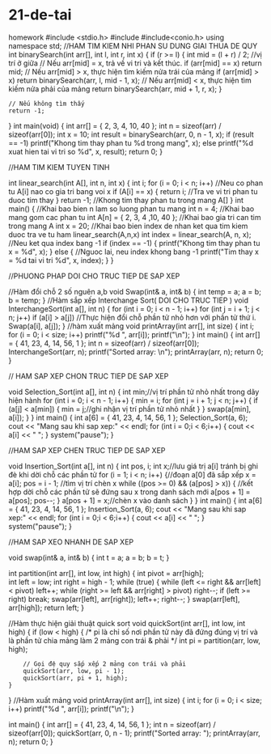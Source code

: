 # 21-de-tai
homework 
#include <stdio.h>
#include<iostream>
#include<conio.h>
using namespace std;
//HAM TIM KIEM NHI PHAN SU DUNG GIAI THUA DE QUY
int binarySearch(int arr[], int l, int r, int x)
{
   if (r >= l)
    {
        int mid = (l + r) / 2; //vị trí ở giữa
      // Nếu arr[mid] = x, trả về vi tri và kết thúc.
      if (arr[mid] == x)
           return mid;
        // Nếu arr[mid] > x, thực hiện tìm kiếm nửa trái của mảng
        if (arr[mid] > x)
            return binarySearch(arr, l, mid - 1, x);
        // Nếu arr[mid] < x, thực hiện tìm kiếm nửa phải của mảng
        return binarySearch(arr, mid + 1, r, x);
    }

    // Nếu không tìm thấy
    return -1;
}
int main(void)
{
    int arr[] = { 2, 3, 4, 10, 40 };    int n = sizeof(arr) / sizeof(arr[0]);
    int x = 10;
   int result = binarySearch(arr, 0, n - 1, x);
   if (result == -1)
        printf("Khong tim thay phan tu %d trong mang", x);
    else
        printf("%d xuat hien tai vi tri so %d", x, result);
  return 0;
}

//HAM TIM KIEM TUYEN TINH

int linear_search(int A[], int n, int x) {
    int i;
    for (i = 0; i < n; i++)
        //Neu co phan tu A[i] nao co gia tri bang voi x
        if (A[i] == x) {
            return i; //Tra ve vi tri phan tu duoc tim thay
        }
    return -1; //Khong tim thay phan tu trong mang A[]
}
int main() {
    //Khai bao bien n lam so luong phan tu mang
    int n = 4;
    //Khai bao mang gom cac phan tu
    int A[n] = { 2, 3, 4 ,10, 40 };
    //Khai bao gia tri can tim trong mang A
    int x = 20;
    //Khai bao bien index de nhan ket qua tim kiem duoc tra ve tu ham linear_search(A,n,x)
    int index = linear_search(A, n, x);
    //Neu ket qua index bang -1
    if (index == -1) {
        printf("Khong tim thay phan tu x = %d", x);
    }
    else { //Nguoc lai, neu index khong bang -1
        printf("Tim thay x = %d tai vi tri %d", x, index);
    }
}

//PHUONG PHAP DOI CHO TRUC TIEP DE SAP XEP

//Hàm đổi chỗ 2 số nguên a,b
void Swap(int& a, int& b)
{
    int temp = a;
    a = b;
    b = temp;
}
//Hàm sắp xếp Interchange Sort( DOI CHO TRUC TIEP )
void InterchangeSort(int a[], int n)
{
    for (int i = 0; i < n - 1; i++)
        for (int j = i + 1; j < n; j++)
            if (a[i] > a[j]) //Thực hiện đổi chỗ phần tử nhỏ hơn với phần tử thứ i.
                Swap(a[i], a[j]);
}
//hàm xuất mảng
void printArray(int arr[], int size)
{
    int i;
    for (i = 0; i < size; i++)
        printf("%d ", arr[i]);
    printf("\n");
}
int main()
{
    int arr[] = { 41, 23, 4, 14, 56, 1 };
    int n = sizeof(arr) / sizeof(arr[0]);
    InterchangeSort(arr, n);
    printf("Sorted array: \n");
    printArray(arr, n);
    return 0;
}

// HAM SAP XEP CHON TRUC TIEP DE SAP XEP

void Selection_Sort(int a[], int n)
{
    int min;//vị trí phần tử nhỏ nhất trong dãy hiện hành
    for (int i = 0; i < n - 1; i++)
    {
        min = i;
        for (int j = i + 1; j < n; j++)
        {
            if (a[j] < a[min])
            {
                min = j;//ghi nhận vị trí phần tử nhỏ nhất
            }
        }
        swap(a[min], a[i]);
    }
}
int main()
{
    int a[6] = { 41, 23, 4, 14, 56, 1 };
    Selection_Sort(a, 6);
    cout << "Mang sau khi sap xep:" << endl;
    for (int i = 0;i < 6;i++) {
        cout << a[i] << " ";
    }
    system("pause");
}

//HAM SAP XEP CHEN TRUC TIEP DE SAP XEP 

void Insertion_Sort(int a[], int n)
{
    int pos, i;
    int x;//lưu giá trị a[i] tránh bị ghi đè khi dời chỗ các phần tử
    for (i = 1; i < n; i++)
    {//đoạn a[0] đã sắp xếp
        x = a[i]; pos = i - 1;
        //tìm vị trí chèn x
        while ((pos >= 0) && (a[pos] > x))
        {
            //kết hợp dời chỗ các phần tử sẽ đứng sau x trong danh sách mới
            a[pos + 1] = a[pos];
            pos--;
        }
        a[pos + 1] = x;//chèn x vào danh sách
    }
}
int main()
{
    int a[6] = { 41, 23, 4, 14, 56, 1  };
    Insertion_Sort(a, 6);
    cout << "Mang sau khi sap xep:" << endl;
    for (int i = 0;i < 6;i++)
    {
        cout << a[i] << " ";
    }
    system("pause");
}

//HAM SAP XEO NHANH DE SAP XEP

void swap(int& a, int& b)
{
    int t = a;
    a = b;
    b = t;
}

int partition(int arr[], int low, int high)
{
    int pivot = arr[high];  
    int left = low;
    int right = high - 1;
    while (true) {
        while (left <= right && arr[left] < pivot) left++;
        while (right >= left && arr[right] > pivot) right--;
        if (left >= right) break;
        swap(arr[left], arr[right]);
        left++;
        right--;
    }
    swap(arr[left], arr[high]);
    return left;
}

//Hàm thực hiện giải thuật quick sort 
void quickSort(int arr[], int low, int high)
{
    if (low < high)
    {
        /* pi là chỉ số nơi phần tử này đã đứng đúng vị trí và là phần tử chia mảng làm 2 mảng con trái & phải */
        int pi = partition(arr, low, high);

        // Gọi đệ quy sắp xếp 2 mảng con trái và phải
        quickSort(arr, low, pi - 1);
        quickSort(arr, pi + 1, high);
    }
}
//Hàm xuất mảng 
void printArray(int arr[], int size)
{
    int i;
    for (i = 0; i < size; i++)
        printf("%d ", arr[i]);
    printf("\n");
}

int main()
{
    int arr[] = { 41, 23, 4, 14, 56, 1  };
    int n = sizeof(arr) / sizeof(arr[0]);
    quickSort(arr, 0, n - 1);
    printf("Sorted array: ");
    printArray(arr, n);
    return 0;
}
